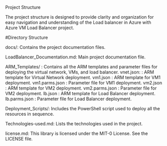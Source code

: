 Project Structure

The project structure is designed to provide clarity and organization for easy navigation and understanding of the Load balancer in Azure with Azure VM Load Balancer project.

#Directory Structure

docs/: Contains the project documentation files.

LoadBalancer_Documentation.md: Main project documentation file.

ARM_Templates/ : Contains all the ARM templates and parameter files for deploying the virtual network, VMs, and load balancer.
vnet.json:       : ARM template for Virtual Network deployment.
vm1.json         : ARM template for VM1 deployment.
vm1.parms.json   : Parameter file for VM1 deployment.
vm2.json         : ARM template for VM2 deployment.
vm2.parms.json   : Parameter file for VM2 deployment.
lb.json          : ARM template for Load Balancer deployment.
lb.parms.json    : Parameter file for Load Balancer deployment.

Deployment_Scripts/: Includes the PowerShell script used to deploy all the resources in sequence.

Technologies-used.md: Lists the technologies used in the project.

license.md: This library is licensed under the MIT-0 License. See the LICENSE file.
